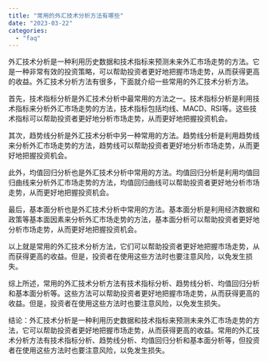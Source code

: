 ```yaml
---
title: "常用的外汇技术分析方法有哪些"
date: "2023-03-22"
categories: 
  - "faq"
---
```


外汇技术分析是一种利用历史数据和技术指标来预测未来外汇市场走势的方法。它是一种非常有效的投资策略，可以帮助投资者更好地把握市场走势，从而获得更高的收益。外汇技术分析方法有很多，下面就介绍一些常用的外汇技术分析方法。

首先，技术指标分析是外汇技术分析中最常用的方法之一。技术指标分析是利用技术指标来分析外汇市场走势的方法，技术指标包括均线、MACD、RSI等。这些技术指标可以帮助投资者更好地分析市场走势，从而更好地把握投资机会。

其次，趋势线分析是外汇技术分析中另一种常用的方法。趋势线分析是利用趋势线来分析外汇市场走势的方法，趋势线可以帮助投资者更好地分析市场走势，从而更好地把握投资机会。

此外，均值回归分析也是外汇技术分析中常用的方法。均值回归分析是利用均值回归曲线来分析外汇市场走势的方法，均值回归曲线可以帮助投资者更好地分析市场走势，从而更好地把握投资机会。

最后，基本面分析也是外汇技术分析中常用的方法。基本面分析是利用经济数据和政策等基本面因素来分析外汇市场走势的方法，基本面分析可以帮助投资者更好地分析市场走势，从而更好地把握投资机会。

以上就是常用的外汇技术分析方法，它们可以帮助投资者更好地把握市场走势，从而获得更高的收益。但是，投资者在使用这些方法时也要注意风险，以免发生损失。

综上所述，常用的外汇技术分析方法有技术指标分析、趋势线分析、均值回归分析和基本面分析等。这些方法可以帮助投资者更好地把握市场走势，从而获得更高的收益。但是，投资者在使用这些方法时也要注意风险，以免发生损失。

结论：外汇技术分析是一种利用历史数据和技术指标来预测未来外汇市场走势的方法，它可以帮助投资者更好地把握市场走势，从而获得更高的收益。常用的外汇技术分析方法有技术指标分析、趋势线分析、均值回归分析和基本面分析等，但投资者在使用这些方法时也要注意风险，以免发生损失。
